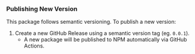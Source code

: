### Publishing New Version

This package follows semantic versioning. To publish a new version:

1. Create a new GitHub Release using a semantic version tag (eg. `0.0.1`).
   - A new package will be published to NPM automatically via GitHub Actions.
